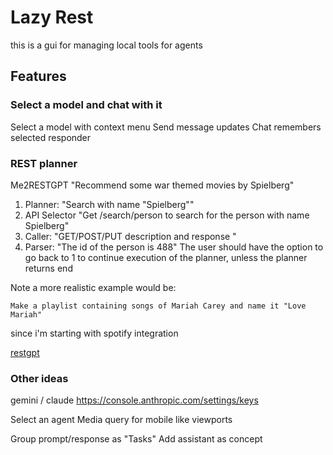 # Lazy Rest
this is a gui for managing local tools for agents

## Features

### Select a model and chat with it

Select a model with context menu
Send message updates
Chat remembers selected responder

### REST planner

Me2RESTGPT "Recommend some war themed movies by Spielberg"

1. Planner: "Search with name "Spielberg""
2. API Selector "Get /search/person to search for the person with name Spielberg"
3. Caller: "GET/POST/PUT description and response "
4. Parser: "The id of the person is 488"
The user should have the option to go back to 1 to continue execution of the planner, unless the planner returns end

Note a more realistic example would be:
```
Make a playlist containing songs of Mariah Carey and name it "Love Mariah"
```
since i'm starting with spotify integration

[restgpt](https://restgpt.github.io/)

### Other ideas

gemini / claude
https://console.anthropic.com/settings/keys

Select an agent
Media query for mobile like viewports

Group prompt/response as "Tasks"
Add assistant as concept
